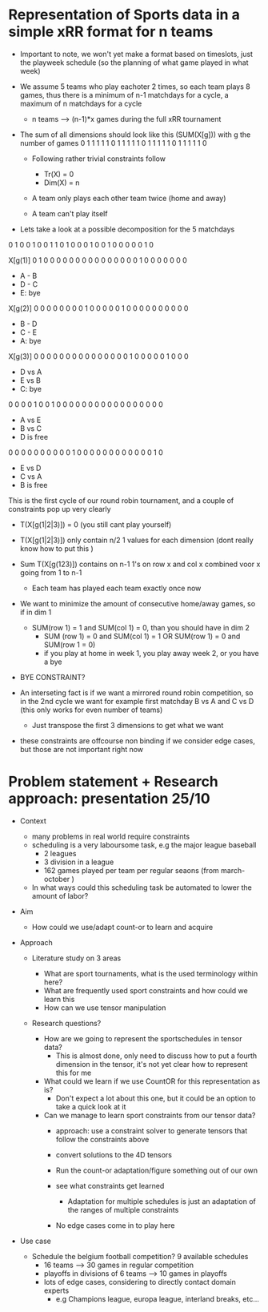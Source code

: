 # Representation of Sports data in a simple xRR format for n teams
- Important to note, we won't yet make a format based on timeslots, just the playweek schedule (so the planning of what game played in what week)
- We assume 5 teams who play eachoter 2 times, so each team plays 8 games, thus there is a minimum of n-1 matchdays for a cycle, a maximum of n matchdays for a cycle 
  - n teams --> (n-1)*x games during the full xRR tournament

- The sum of all dimensions should look like this (SUM(X[g])) with g the number of games
0	1	1	1	1
1	0	1	1	1
1	1	0	1	1
1	1	1	0	1
1	1	1	1	0

  - Following rather trivial constraints follow
    - Tr(X) = 0 
    - Dim(X) = n 

  - A team only plays each other team twice (home and away)
  - A team can't play itself

- Lets take a look at a possible decomposition for the 5 matchdays

0	1	0	0	1
0	0	1	1	0
1	0	0	0	1
0	0	1	0	0
0	0	0	1	0


X[g(1)]
0	1	0	0	0
0	0	0	0	0
0	0	0	0	0
0	0	1	0	0
0	0	0	0	0
- A - B
- D - C
- E: bye


X[g(2)]
0	0	0	0	0
0	0	0	1	0
0	0	0	0	1
0	0	0	0	0
0	0	0	0	0
- B - D
- C - E
- A: bye

X[g(3)]
0	0	0	0	0
0	0	0	0	0
0	0	0	0	0
1	0	0	0	0
0	1	0	0	0
- D vs A
- E vs B
- C: bye


0	0	0	0	1
0	0	1	0	0
0	0	0	0	0
0	0	0	0	0
0	0	0	0	0
- A vs E
- B vs C
- D is free

0	0	0	0	0
0	0	0	0	0
1	0	0	0	0
0	0	0	0	0
0	0	0	1	0
- E vs D
- C vs A
- B is free

This is the first cycle of our round robin tournament, and a couple of constraints  pop up very clearly

- T(X[g(1|2|3)]) = 0 (you still cant play yourself)
- T(X[g(1|2|3)]) only contain n/2 1 values for each dimension (dont really know how to put this )
- Sum T(X[g(123)]) contains on n-1 1's on row x and col x combined voor x going from 1 to n-1
  - Each team has played each team exactly once now
- We want to minimize the amount of consecutive home/away games, so if in dim 1
  - SUM(row 1) = 1 and SUM(col 1) = 0, than you should have in dim 2
    - SUM (row 1) = 0 and SUM(col 1) = 1 OR SUM(row 1) = 0 and SUM(row 1 = 0)
    - if you play at home in week 1, you play away week 2, or you have a bye
- BYE CONSTRAINT?

- An interseting fact is if we want a mirrored round robin competition, so in the 2nd cycle we want for example first matchday  B vs A and C vs D (this only works for even number of teams)
  - Just transpose the first 3 dimensions to get what we want
- these constraints are offcourse non binding if we consider edge cases, but those are not important right now

# Problem statement + Research approach: presentation 25/10

- Context
  - many problems in real world require constraints
  - scheduling is a very laboursome task, e.g the major league baseball
    - 2 leagues
    - 3 division in a league
    - 162 games played per team per regular seaons (from march-october )
  - In what ways could this scheduling task be automated to lower the amount of labor?

- Aim
  - How could we use/adapt count-or to learn and acquire 

- Approach
  - Literature study on 3 areas
    - What are sport tournaments, what is the used terminology within here?
    - What are frequently used sport constraints and how could we learn this
    - How can we use tensor manipulation 

  - Research questions?
    - How are we going to represent the sportschedules in tensor data?
      - This is almost done, only need to discuss how to put a fourth dimension in the tensor, it's not yet clear how to represent this for me
    - What could we learn if we use CountOR for this representation as is?
      - Don't expect a lot about this one, but it could be an option to take a quick look at it
    - Can we manage to learn sport constraints from our tensor data?
      - approach: use a constraint solver to generate tensors that follow the constraints above
      - convert solutions to the 4D tensors
      - Run the count-or adaptation/figure something out of our own
      - see what constraints get learned
        - Adaptation for multiple schedules is just an adaptation of the ranges of multiple constraints

      - No edge cases come in to play here

- Use case
  - Schedule the belgium football competition? 9 available schedules
    - 16 teams --> 30 games in regular competition
    - playoffs in divisions of 6 teams --> 10 games in playoffs
    - lots of edge cases, considering to directly contact domain experts
      - e.g Champions league, europa league, interland breaks, etc...
